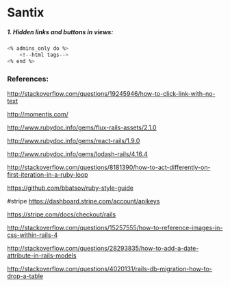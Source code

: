 # Santix

##### 1. Hidden links and buttons in views:
```sh
<% admins_only do %>
    <!--html tags-->    
<% end %>
```

### References:
http://stackoverflow.com/questions/19245946/how-to-click-link-with-no-text

http://momentjs.com/

http://www.rubydoc.info/gems/flux-rails-assets/2.1.0

http://www.rubydoc.info/gems/react-rails/1.9.0

http://www.rubydoc.info/gems/lodash-rails/4.16.4

http://stackoverflow.com/questions/8181390/how-to-act-differently-on-first-iteration-in-a-ruby-loop

https://github.com/bbatsov/ruby-style-guide

#stripe
https://dashboard.stripe.com/account/apikeys

https://stripe.com/docs/checkout/rails

http://stackoverflow.com/questions/15257555/how-to-reference-images-in-css-within-rails-4

http://stackoverflow.com/questions/28293835/how-to-add-a-date-attribute-in-rails-models

http://stackoverflow.com/questions/4020131/rails-db-migration-how-to-drop-a-table
